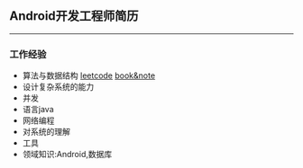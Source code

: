 ## Android开发工程师简历 

---
### 工作经验

- 算法与数据结构 [leetcode](https://github.com/freeyob/leetcode) [book&note](http://congcong.work)
- 设计复杂系统的能力
- 并发
- 语言java
- 网络编程
- 对系统的理解
- 工具
- 领域知识:Android,数据库
